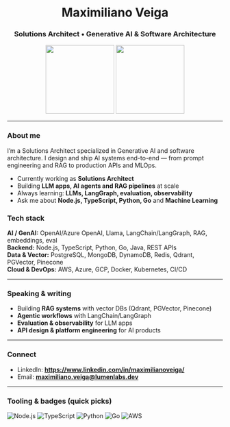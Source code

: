 <h1 align="center">Maximiliano Veiga</h1>
<h3 align="center">Solutions Architect • Generative AI & Software Architecture</h3>

<p align="center">
  <a href="https://github.com/anuraghazra/github-readme-stats#github-stats-card"><img height="160" src="https://github-readme-stats.vercel.app/api?username=MaximilianoVeiga&show_icons=true&include_all_commits=true&count_private=true"/></a>
  <a href="https://github.com/anuraghazra/github-readme-stats#top-languages-card"><img height="160" src="https://github-readme-stats.vercel.app/api/top-langs/?username=MaximilianoVeiga&layout=compact&langs_count=8"/></a>
</p>

---

### About me
I’m a Solutions Architect specialized in Generative AI and software architecture. I design and ship AI systems end-to-end — from prompt engineering and RAG to production APIs and MLOps.

- Currently working as **Solutions Architect**  
- Building **LLM apps, AI agents and RAG pipelines** at scale  
- Always learning: **LLMs, LangGraph, evaluation, observability**  
- Ask me about **Node.js, TypeScript, Python, Go** and **Machine Learning**

### Tech stack
**AI / GenAI:** OpenAI/Azure OpenAI, Llama, LangChain/LangGraph, RAG, embeddings, eval  
**Backend:** Node.js, TypeScript, Python, Go, Java, REST APIs  
**Data & Vector:** PostgreSQL, MongoDB, DynamoDB, Redis, Qdrant, PGVector, Pinecone  
**Cloud & DevOps:** AWS, Azure, GCP, Docker, Kubernetes, CI/CD

---

### Speaking & writing
- Building **RAG systems** with vector DBs (Qdrant, PGVector, Pinecone)  
- **Agentic workflows** with LangChain/LangGraph  
- **Evaluation & observability** for LLM apps  
- **API design & platform engineering** for AI products

---

### Connect
- LinkedIn: **https://www.linkedin.com/in/maximilianoveiga/**  
- Email: **maximiliano.veiga@lumenlabs.dev**

---

### Tooling & badges (quick picks)
<p>
  <img alt="Node.js" src="https://img.shields.io/badge/Node.js-339933?logo=node.js&logoColor=white"/>
  <img alt="TypeScript" src="https://img.shields.io/badge/TypeScript-3178C6?logo=typescript&logoColor=white"/>
  <img alt="Python" src="https://img.shields.io/badge/Python-3776AB?logo=python&logoColor=white"/>
  <img alt="Go" src="https://img.shields.io/badge/Go-00ADD8?logo=go&logoColor=white"/>
  <img alt="AWS" src="https://img.shields.io/badge/AWS-232F3E?logo=amazon-aws&logoColor=white"/>
  <img alt="Azure" src="https://img.shields.io/badge/Azure-0078D4?logo=microsoftazure&logoColor=whi
